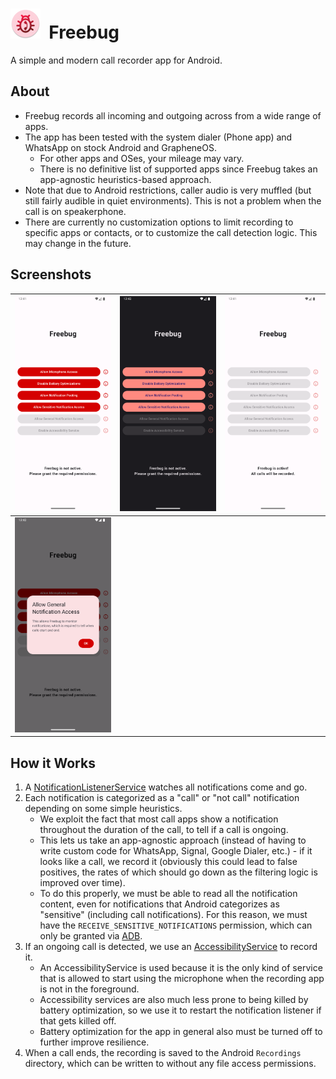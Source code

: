 # ![Freebug Icon](./app/src/main/res/mipmap-mdpi/ic_launcher_round.webp)&nbsp; Freebug

A simple and modern call recorder app for Android.

## About

- Freebug records all incoming and outgoing across from a wide range of apps.
- The app has been tested with the system dialer (Phone app) and WhatsApp on stock Android and GrapheneOS.
  - For other apps and OSes, your mileage may vary.
  - There is no definitive list of supported apps since Freebug takes an app-agnostic heuristics-based approach.
- Note that due to Android restrictions, caller audio is very muffled (but still fairly audible in quiet environments). This is not a problem when the call is on speakerphone.
- There are currently no customization options to limit recording to specific apps or contacts, or to customize the call detection logic. This may change in the future. 

## Screenshots

| <img src="./screenshots/1.light.png" alt="Main Page" /> | <img src="./screenshots/2.dark.png" alt="Dark Theme" />           | <img src="./screenshots/3.ready.png" alt="Main Page - Active" />    |
| ------------------------------------------------------ | ----------------------------------------------------------------------- | -------------------------------------------------------------------- |
| <img src="./screenshots/4.permission_explanation.png" alt="Permission Explanation Dialog" />   |  |  |


## How it Works

1. A [NotificationListenerService](https://developer.android.com/reference/android/service/notification/NotificationListenerService) watches all notifications come and go.
2. Each notification is categorized as a "call" or "not call" notification depending on some simple heuristics.
   - We exploit the fact that most call apps show a notification throughout the duration of the call, to tell if a call is ongoing.
   - This lets us take an app-agnostic approach (instead of having to write custom code for WhatsApp, Signal, Google Dialer, etc.) - if it looks like a call, we record it (obviously this could lead to false positives, the rates of which should go down as the filtering logic is improved over time).
   - To do this properly, we must be able to read all the notification content, even for notifications that Android categorizes as "sensitive" (including call notifications). For this reason, we must have the `RECEIVE_SENSITIVE_NOTIFICATIONS` permission, which can only be granted via [ADB](https://developer.android.com/tools/adb).
3. If an ongoing call is detected, we use an [AccessibilityService](https://developer.android.com/reference/android/accessibilityservice/AccessibilityService) to record it.
   - An AccessibilityService is used because it is the only kind of service that is allowed to start using the microphone when the recording app is not in the foreground.
   - Accessibility services are also much less prone to being killed by battery optimization, so we use it to restart the notification listener if that gets killed off.
   - Battery optimization for the app in general also must be turned off to further improve resilience.
4. When a call ends, the recording is saved to the Android `Recordings` directory, which can be written to without any file access permissions.

